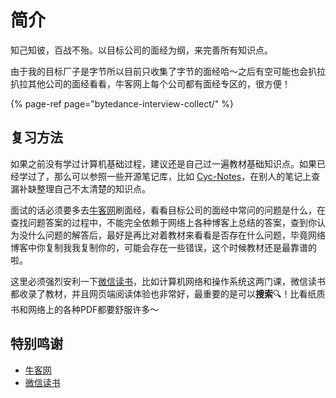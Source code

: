 # 简介

知己知彼，百战不殆。以目标公司的面经为纲，来完善所有知识点。

由于我的目标厂子是字节所以目前只收集了字节的面经哈～之后有空可能也会扒拉扒拉其他公司的面经看看，牛客网上每个公司都有面经专区的，很方便！

{% page-ref page="bytedance-interview-collect/" %}

## 复习方法

如果之前没有学过计算机基础过程，建议还是自己过一遍教材基础知识点。如果已经学过了，那么可以参照一些开源笔记库，比如 [Cyc-Notes](http://www.cyc2018.xyz/)，在别人的笔记上查漏补缺整理自己不太清楚的知识点。

面试的话必须要多去[牛客网](https://www.nowcoder.com/)刷面经，看看目标公司的面经中常问的问题是什么，在查找问题答案的过程中，不能完全依赖于网络上各种博客上总结的答案，查到你认为没什么问题的解答后，最好是再比对着教材来看看是否存在什么问题，毕竟网络博客中你复制我我复制你的，可能会存在一些错误，这个时候教材还是最靠谱的啦。

这里必须强烈安利一下[微信读书](https://weread.qq.com/)，比如计算机网络和操作系统这两门课，微信读书都收录了教材，并且网页端阅读体验也非常好，最重要的是可以**搜索**🔍！比看纸质书和网络上的各种PDF都要舒服许多～

## 特别鸣谢

* [牛客网](https://www.nowcoder.com/)
* [微信读书](https://weread.qq.com/)

